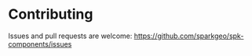 # Contributing
Issues and pull requests are welcome: https://github.com/sparkgeo/spk-components/issues